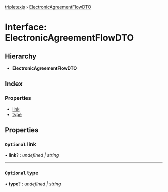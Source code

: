 [tripletexjs](../README.md) › [ElectronicAgreementFlowDTO](electronicagreementflowdto.md)

# Interface: ElectronicAgreementFlowDTO

## Hierarchy

* **ElectronicAgreementFlowDTO**

## Index

### Properties

* [link](electronicagreementflowdto.md#optional-link)
* [type](electronicagreementflowdto.md#optional-type)

## Properties

### `Optional` link

• **link**? : *undefined | string*

___

### `Optional` type

• **type**? : *undefined | string*
